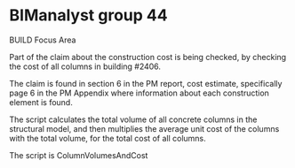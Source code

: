 # BIManalyst group 44

BUILD Focus Area

Part of the claim about the construction cost is being checked, by checking the cost of all columns in building #2406.

The claim is found in section 6 in the PM report, cost estimate, specifically page 6 in the PM Appendix where information about each construction element is found.

The script calculates the total volume of all concrete columns in the structural model, and then multiplies the average unit cost of the columns with the total volume, for the total cost of all columns.

The script is ColumnVolumesAndCost

